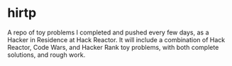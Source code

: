 # hirtp
A repo of toy problems I completed and pushed every few days, as a Hacker in Residence at Hack Reactor. It will include a combination of Hack Reactor, Code Wars, and Hacker Rank toy problems, with both complete solutions, and rough work.
